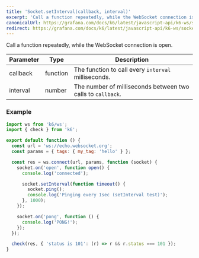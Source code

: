 ```yaml
---
title: 'Socket.setInterval(callback, interval)'
excerpt: 'Call a function repeatedly, while the WebSocket connection is open.'
canonicalUrl: https://grafana.com/docs/k6/latest/javascript-api/k6-ws/socket/socket-setinterval/
redirect: https://grafana.com/docs/k6/latest/javascript-api/k6-ws/socket/socket-setinterval/
---
```


<WsBlockquote />

Call a function repeatedly, while the WebSocket connection is open.

| Parameter | Type     | Description                                                 |
| --------- | -------- | ----------------------------------------------------------- |
| callback  | function | The function to call every `interval` milliseconds.         |
| interval  | number   | The number of milliseconds between two calls to `callback`. |

### Example

<CodeGroup labels={[]}>

```javascript
import ws from 'k6/ws';
import { check } from 'k6';

export default function () {
  const url = 'ws://echo.websocket.org';
  const params = { tags: { my_tag: 'hello' } };

  const res = ws.connect(url, params, function (socket) {
    socket.on('open', function open() {
      console.log('connected');

      socket.setInterval(function timeout() {
        socket.ping();
        console.log('Pinging every 1sec (setInterval test)');
      }, 1000);
    });

    socket.on('pong', function () {
      console.log('PONG!');
    });
  });

  check(res, { 'status is 101': (r) => r && r.status === 101 });
}
```

</CodeGroup>
